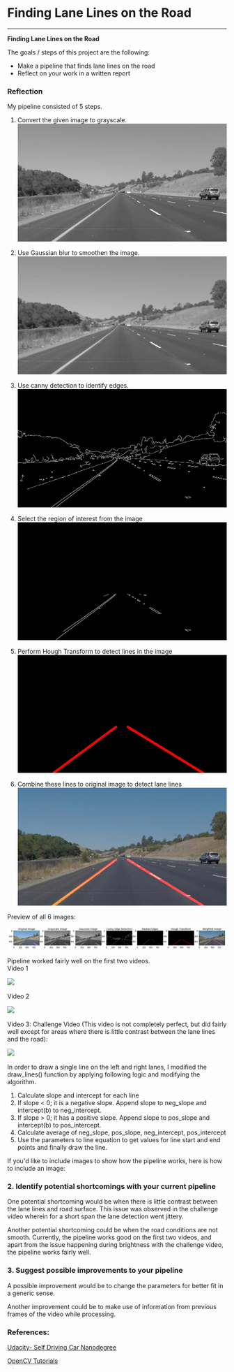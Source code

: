 # **Finding Lane Lines on the Road**

---

**Finding Lane Lines on the Road**

The goals / steps of this project are the following:
* Make a pipeline that finds lane lines on the road
* Reflect on your work in a written report


### Reflection

My pipeline consisted of 5 steps.

1. Convert the given image to grayscale.
![Gray scale](result/grayscale.jpeg)

2. Use Gaussian blur to smoothen the image.
![Gaussian Blur](result/gaussian.jpeg)

3. Use canny detection to identify edges.
![Canny Detection](result/canny.jpeg)

4. Select the region of interest from the image
![Masked](result/masked.jpeg)

5. Perform Hough Transform to detect lines in the image
![Hough Transform](result/hough.jpeg)

6. Combine these lines to original image to detect lane lines
![Weighted](result/weighted.jpeg)

Preview of all 6 images:

![images](result/transform.png)

Pipeline worked fairly well on the first two videos.  
Video 1

[![](http://img.youtube.com/vi/zKhdrW5WGSo/0.jpg)](http://www.youtube.com/watch?v=zKhdrW5WGSo "Detecting Lane Lines - V1")

Video 2

[![](http://img.youtube.com/vi/OZFhgE-01IA/0.jpg)](http://www.youtube.com/watch?v=OZFhgE-01IA "Detecting Lane Lines - V2")

Video 3: Challenge Video (This video is not completely perfect, but did fairly well except for areas where there is little contrast between the lane lines and the road):

[![](http://img.youtube.com/vi/4h2rCp95rXQ/0.jpg)](http://www.youtube.com/watch?v=4h2rCp95rXQ "Detecting Lane Lines - V3")



In order to draw a single line on the left and right lanes, I modified the draw_lines() function by applying following logic and modifying the algorithm.
1. Calculate slope and intercept for each line
2. If slope < 0; it is a negative slope. Append slope to neg_slope and intercept(b) to neg_intercept.
3. If slope > 0; it has a positive slope. Append slope to pos_slope and intercept(b) to pos_intercept.
4. Calculate average of neg_slope, pos_slope, neg_intercept, pos_intercept
5. Use the parameters to line equation to get values for line start and end points and finally draw the line.



If you'd like to include images to show how the pipeline works, here is how to include an image:

### 2. Identify potential shortcomings with your current pipeline

One potential shortcoming would be when there is little contrast between the lane lines and road surface. This issue was observed in the challenge video wherein for a short span the lane detection went jittery.

Another potential shortcoming could be when the road conditions are not smooth. Currently, the pipeline works good on the first two videos, and apart from the issue happening during brightness with the challenge video, the pipeline works fairly well.

### 3. Suggest possible improvements to your pipeline

A possible improvement would be to change the parameters for better fit in a generic sense.

Another improvement could be to make use of information from previous frames of the video while processing.

### References:
[Udacity- Self Driving Car Nanodegree](https://in.udacity.com/course/self-driving-car-engineer-nanodegree--nd013)

[OpenCV Tutorials](https://docs.opencv.org/2.4/doc/tutorials/tutorials.html)
